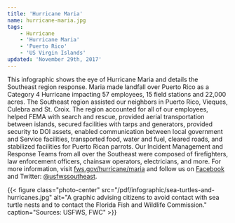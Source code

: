 ```yaml
---
title: 'Hurricane Maria'
name: hurricane-maria.jpg
tags:
    - Hurricane
    - 'Hurricane Maria'
    - 'Puerto Rico'
    - 'US Virgin Islands'
updated: 'November 29th, 2017'
---
```


This infographic shows the eye of Hurricane Maria and details the Southeast region response. Maria made landfall over Puerto Rico as a Category 4 Hurricane impacting 57 employees, 15 field stations and 22,000 acres. The Southeast region assisted our neighbors in Puerto Rico, Vieques, Culebra and St. Croix. The region accounted for all of our employees, helped FEMA with search and rescue, provided aerial transportation between islands, secured facilities with tarps and generators, provided security to DOI assets, enabled communication between local government and Service facilities, transported food, water and fuel, cleared roads, and stabilized facilities for Puerto Rican parrots. Our Incident Management and Response Teams from all over the Southeast were composed of firefighters, law enforcement officers, chainsaw operators, electricians, and more. For more information, visit [fws.gov/hurricane/maria](https://www.fws.gov/hurricane/maria) and follow us on [Facebook](https://www.facebook.com/usfwssoutheast) and Twitter: [@usfwssoutheast](https://www.twitter.com/usfwssoutheast).

{{< figure class="photo-center" src="/pdf/infographic/sea-turtles-and-hurricanes.jpg" alt="A graphic advising citizens to avoid contact with sea turtle nests and to contact the Florida Fish and Wildlife Commission." caption="Sources: USFWS, FWC" >}}
